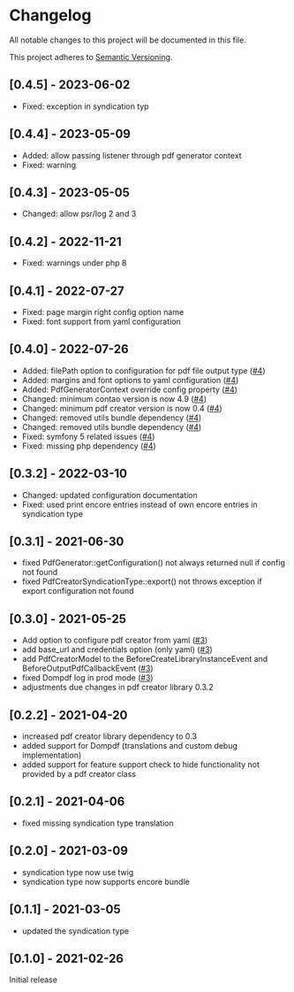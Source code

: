 # Changelog
All notable changes to this project will be documented in this file.

This project adheres to [Semantic Versioning](https://semver.org/spec/v2.0.0.html).

## [0.4.5] - 2023-06-02
- Fixed: exception in syndication typ

## [0.4.4] - 2023-05-09
- Added: allow passing listener through pdf generator context
- Fixed: warning

## [0.4.3] - 2023-05-05
- Changed: allow psr/log 2 and 3

## [0.4.2] - 2022-11-21
- Fixed: warnings under php 8

## [0.4.1] - 2022-07-27
- Fixed: page margin right config option name
- Fixed: font support from yaml configuration

## [0.4.0] - 2022-07-26
- Added: filePath option to configuration for pdf file output type ([#4])
- Added: margins and font options to yaml configuration ([#4])
- Added: PdfGeneratorContext override config property ([#4])
- Changed: minimum contao version is now 4.9 ([#4])
- Changed: minimum pdf creator version is now 0.4 ([#4])
- Changed: removed utils bundle dependency ([#4])
- Changed: removed utils bundle dependency ([#4])
- Fixed: symfony 5 related issues ([#4])
- Fixed: missing php dependency ([#4])

## [0.3.2] - 2022-03-10
- Changed: updated configuration documentation
- Fixed: used print encore entries instead of own encore entries in syndication type

## [0.3.1] - 2021-06-30
- fixed PdfGenerator::getConfiguration() not always returned null if config not found
- fixed PdfCreatorSyndicationType::export() not throws exception if export configuration not found

## [0.3.0] - 2021-05-25
- Add option to configure pdf creator from yaml ([#3])
- add base_url and credentials option (only yaml) ([#3])
- add PdfCreatorModel to the BeforeCreateLibraryInstanceEvent and BeforeOutputPdfCallbackEvent ([#3])
- fixed Dompdf log in prod mode ([#3])
- adjustments due changes in pdf creator library 0.3.2

## [0.2.2] - 2021-04-20
- increased pdf creator library dependency to 0.3
- added support for Dompdf (translations and custom debug implementation)
- added support for feature support check to hide functionality not provided by a pdf creator class

## [0.2.1] - 2021-04-06
- fixed missing syndication type translation

## [0.2.0] - 2021-03-09
- syndication type now use twig
- syndication type now supports encore bundle

## [0.1.1] - 2021-03-05
- updated the syndication type

## [0.1.0] - 2021-02-26
Initial release

[#4]: https://github.com/heimrichhannot/contao-pdf-creator-bundle/pull/4
[#3]: https://github.com/heimrichhannot/contao-pdf-creator-bundle/pull/3
